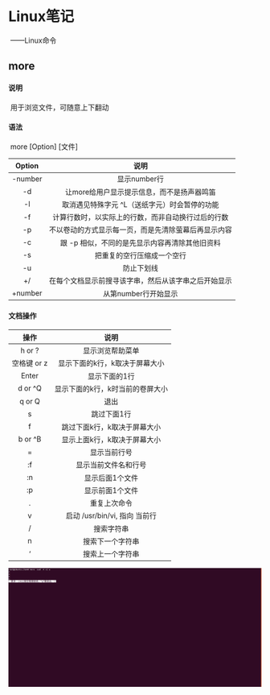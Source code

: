 # Linux笔记

​				——Linux命令

## more

#### 说明

​		用于浏览文件，可随意上下翻动

#### 语法

​		more [Option] [文件]

| Option  |                         说明                         |
| :-----: | :--------------------------------------------------: |
| -number |                     显示number行                     |
|   -d    |      让more给用户显示提示信息，而不是扬声器鸣笛      |
|   -l    |    取消遇见特殊字元 ^L（送纸字元）时会暂停的功能     |
|   -f    |  计算行数时，以实际上的行数，而非自动换行过后的行数  |
|   -p    | 不以卷动的方式显示每一页，而是先清除萤幕后再显示内容 |
|   -c    |    跟 -p 相似，不同的是先显示内容再清除其他旧资料    |
|   -s    |              把重复的空行压缩成一个空行              |
|   -u    |                      防止下划线                      |
|   +/    | 在每个文档显示前搜寻该字串，然后从该字串之后开始显示 |
| +number |                 从第number行开始显示                 |

#### 文档操作

|    操作     |               说明               |
| :---------: | :------------------------------: |
|   h or ?    |         显示浏览帮助菜单         |
| 空格键 or z |  显示下面的k行，k取决于屏幕大小  |
|    Enter    |          显示下面的1行           |
|   d or ^Q   | 显示下面的k行，k时当前的卷屏大小 |
|   q or Q    |               退出               |
|      s      |           跳过下面1行            |
|      f      |   跳过下面k行，k取决于屏幕大小   |
|   b or ^B   |   显示上面k行，k取决于屏幕大小   |
|      =      |           显示当前行号           |
|     :f      |       显示当前文件名和行号       |
|     :n      |         显示后面1个文件          |
|     :p      |         显示前面1个文件          |
|      .      |           重复上次命令           |
|      v      |  启动 /usr/bin/vi, 指向 当前行   |
|      /      |            搜索字符串            |
|      n      |         搜索下一个字符串         |
|      ‘      |         搜索上一个字符串         |

![chgrp](image/more.png)
